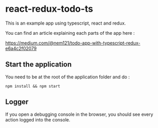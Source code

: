 # react-redux-todo-ts

This is an example app using typescript, react and redux.

You can find an article explaining each parts of the app here : 

https://medium.com/@nem121/todo-app-with-typescript-redux-e6a4c2f02079

## Start the application 
You need to be at the root of the application folder and do : 

`npm install && npm start`

## Logger 
If you open a debugging console in the browser, you should see every action logged into the console.